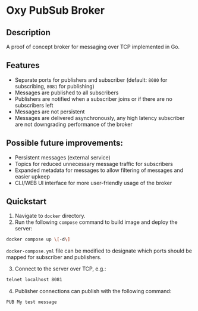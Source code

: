 # Oxy PubSub Broker


## Description
A proof of concept broker for messaging over TCP implemented in Go.

## Features

- Separate ports for publishers and subscriber (default: `8080` for subscribing, `8081` for publishing)
- Messages are published to all subscribers
- Publishers are notified when a subscriber joins or if there are no subscribers left
- Messages are not persistent
- Messages are delivered asynchronously, any high latency subscriber are not downgrading performance of the broker

## Possible future improvements:

- Persistent messages (external service)
- Topics for reduced unnecessary message traffic for subscribers
- Expanded metadata for messages to allow filtering of messages and easier upkeep
- CLI/WEB UI interface for more user-friendly usage of the broker

## Quickstart

1. Navigate to `docker` directory.
2. Run the following `compose` command to build image and deploy the server:

```sh
docker compose up \[-d\]
```

`docker-compose.yml` file can be modified to designate which ports should be mapped for subscriber and publishers.

3. Connect to the server over TCP, e.g.:

```sh
telnet localhost 8081
```

4. Publisher connections can publish with the following command:

```
PUB My test message
```
